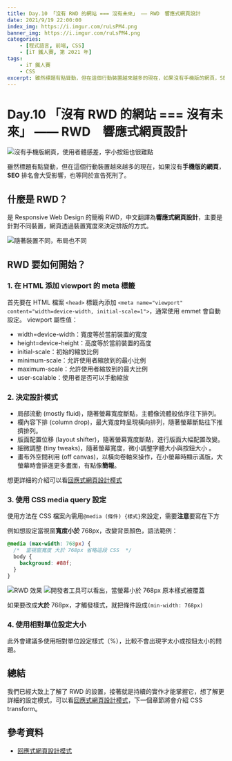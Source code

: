 ```yaml
---
title: Day.10 「沒有 RWD 的網站 === 沒有未來」 —— RWD　響應式網頁設計
date: 2021/9/19 22:00:00
index_img: https://i.imgur.com/ruLsPM4.png
banner_img: https://i.imgur.com/ruLsPM4.png
categories:
    - [程式語言, 前端, CSS]
    - [iT 鐵人賽, 第 2021 年]
tags: 
    - iT 鐵人賽
    - CSS
excerpt: 雖然標題有點聳動，但在這個行動裝置越來越多的現在，如果沒有手機版的網頁，SEO 排名會大受影響，也等同於宣告死刑了。
---
```


# Day.10 「沒有 RWD 的網站 === 沒有未來」 —— RWD　響應式網頁設計

![沒有手機版網頁，使用者體感差，字小按鈕也很難點](https://i.imgur.com/ruLsPM4.png)

雖然標題有點聳動，但在這個行動裝置越來越多的現在，如果沒有**手機版的網頁**，**SEO** 排名會大受影響，也等同於宣告死刑了。

## 什麼是 RWD？

是 Responsive Web Design 的簡稱 RWD，中文翻譯為**響應式網頁設計**，主要是針對不同裝置，網頁透過裝置寬度來決定排版的方式。

![隨著裝置不同，布局也不同](https://i.imgur.com/Uyp0Xl3.gif)

## RWD 要如何開始？

### 1. 在 HTML 添加 viewport 的 meta 標籤

首先要在 HTML 檔案 `<head>` 標籤內添加 `<meta name="viewport" content="width=device-width, initial-scale=1">`，通常使用 emmet 會自動設定。
viewport 屬性值：

- width=device-width：寬度等於當前裝置的寬度
- height=device-height：高度等於當前裝置的高度
- initial-scale：初始的縮放比例
- minimum-scale：允許使用者縮放到的最小比例
- maximum-scale：允許使用者縮放到的最大比例
- user-scalable：使用者是否可以手動縮放

### 2. 決定設計模式

- 局部流動 (mostly fluid)，隨著螢幕寬度斷點，主體像流體般依序往下排列。
- 欄內容下排 (column drop)，最大寬度時呈現橫向排列，隨著螢幕斷點往下推擠排列。
- 版面配置位移 (layout shifter)，隨著螢幕寬度斷點，進行版面大幅配置改變。
- 細微調整 (tiny tweaks)，隨著螢幕寬度，微小調整字體大小與按鈕大小 。
- 畫布外空間利用 (off canvas)，以橫向卷軸來操作，在小螢幕時顯示滿版，大螢幕時會排進更多畫面，有點像**簡報**。

想更詳細的介紹可以看[回應式網頁設計模式](https://developers.google.com/web/fundamentals/design-and-ux/responsive/patterns?hl=zh-tw)

### 3. 使用 CSS media query 設定

使用方法在 CSS 檔案內需用`@media (條件) {樣式}`來設定，需要**注意**要寫在下方

例如想設定當視窗**寬度小於** 768px，改變背景顏色，語法範例：

```css
@media (max-width: 768px) {
  /*  當視窗寬度 大於 768px 省略這段 CSS  */
  body {
    background: #88f;
  }
}
```

![RWD 效果](https://i.imgur.com/i7aU70Q.gif)
![開發者工具可以看出，當螢幕小於 768px 原本樣式被覆蓋](https://i.imgur.com/zxzxCoj.png)

如果要改成**大於** 768px，才觸發樣式，就把條件設成`(min-width: 768px)`

### 4. 使用相對單位設定大小

此外會建議多使用相對單位設定樣式（%），比較不會出現字太小或按鈕太小的問題。

## 總結

我們已經大致上了解了 RWD 的設置，接著就是持續的實作才能掌握它，想了解更詳細的設定模式，可以看[回應式網頁設計模式](https://developers.google.com/web/fundamentals/design-and-ux/responsive/patterns?hl=zh-tw)，下一個章節將會介紹 CSS transform。

## 參考資料

- [回應式網頁設計模式](https://developers.google.com/web/fundamentals/design-and-ux/responsive/patterns?hl=zh-tw)
